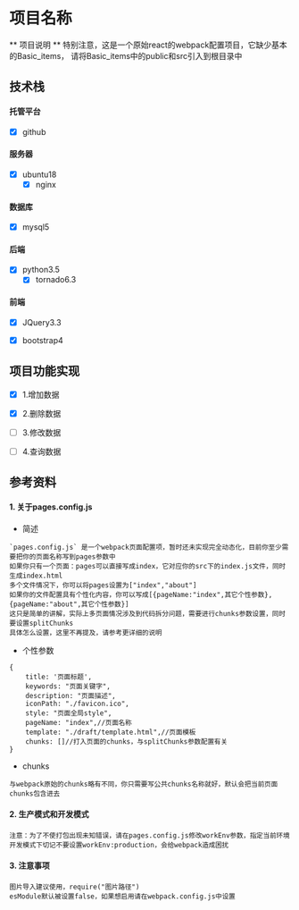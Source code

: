 # 项目名称

** 项目说明 **
特别注意，这是一个原始react的webpack配置项目，它缺少基本的Basic_items，
请将Basic_items中的public和src引入到根目录中


## 技术栈

#### 托管平台

- [x] github

#### 服务器

- [x] ubuntu18
    - [x] nginx

#### 数据库

- [x] mysql5

#### 后端

- [x] python3.5
    - [x] tornado6.3

#### 前端

- [x] JQuery3.3
- [x] bootstrap4


## 项目功能实现

- [x] 1.增加数据
- [x] 2.删除数据
- [ ] 3.修改数据
- [ ] 4.查询数据


## 参考资料

#### 1. 关于pages.config.js

- 简述

```
`pages.config.js` 是一个webpack页面配置项，暂时还未实现完全动态化，目前你至少需要把你的页面名称写到pages参数中
如果你只有一个页面：pages可以直接写成index，它对应你的src下的index.js文件，同时生成index.html
多个文件情况下，你可以将pages设置为["index","about"]
如果你的文件配置具有个性化内容，你可以写成[{pageName:"index",其它个性参数},{pageName:"about",其它个性参数}]
这只是简单的讲解，实际上多页面情况涉及到代码拆分问题，需要进行chunks参数设置，同时要设置splitChunks
具体怎么设置，这里不再提及，请参考更详细的说明
```

- 个性参数

```
{
    title: '页面标题',
    keywords: "页面关键字",
    description: "页面描述",
    iconPath: "./favicon.ico",
    style: "页面全局style",
    pageName: "index",//页面名称
    template: "./draft/template.html",//页面模板
    chunks: []//打入页面的chunks，与splitChunks参数配置有关
}
```

- chunks

```
与webpack原始的chunks略有不同，你只需要写公共chunks名称就好，默认会把当前页面chunks包含进去
```

#### 2. 生产模式和开发模式

```
注意：为了不使打包出现未知错误，请在pages.config.js修改workEnv参数，指定当前环境
开发模式下切记不要设置workEnv:production，会给webpack造成困扰
```

#### 3. 注意事项

```
图片导入建议使用，require("图片路径")
esModule默认被设置false，如果想启用请在webpack.config.js中设置
```